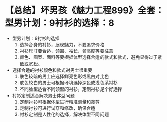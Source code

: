 # 【总结】坏男孩《魅力工程899》全套：型男计划：9衬衫的选择：8

-   型男计划：9衬衫的选择
    1.  选择合身的衬衫，展现魅力，不要追求价格
    2.  衬衫尺寸要合适，领围、袖长、领高度等要注意
    3.  颜色、图案、面料等要根据体型选择合适的款式和款式，避免显得过于紧致或宽松。
-   选择合适的衬衫颜色和款式对男士很重要
    1.  肤色较暗的男士应选择鲜亮色彩或黑白对比色
    2.  肤色较白的男士可根据环境选择深色或浅色系衬衫
    3.  不同脸型适合不同领型的衬衫，定制衬衫是个好选择
-   衬衫定制适合解决男士体型问题
    1.  定制衬衫可根据体型进行精准测量和裁剪
    2.  定制衬衫可进行试穿和修改，确保合适
    3.  衬衫定制是人性化的选择，解决体型不同问题